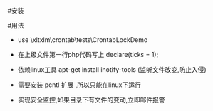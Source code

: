 #安装

#用法

+ use  \xltxlm\crontab\tests\CrontabLockDemo
+ 在上级文件第一行php代码写上 declare(ticks = 1);
+ 依赖linux工具 apt-get install inotify-tools (监听文件改变,防止入侵)


+ 需要安装 pcntl 扩展 ,所以只能在linux下运行
+ 实现安全监控,如果目录下有文件的变动,立即邮件报警